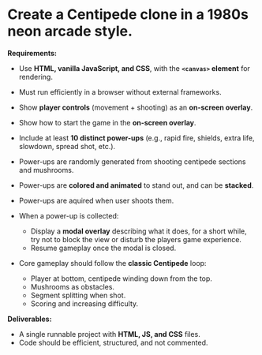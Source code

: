 # Create a **Centipede clone** in a **1980s neon arcade style**.

**Requirements:**

* Use **HTML, vanilla JavaScript, and CSS**, with the **`<canvas>` element** for rendering.
* Must run efficiently in a browser without external frameworks.
* Show **player controls** (movement + shooting) as an **on-screen overlay**.
* Show how to start the game in the **on-screen overlay**.
* Include at least **10 distinct power-ups** (e.g., rapid fire, shields, extra life, slowdown, spread shot, etc.).
* Power-ups are randomly generated from shooting centipede sections and mushrooms.
* Power-ups are **colored and animated** to stand out, and can be **stacked**.
* Power-ups are aquired when user shoots them.
* When a power-up is collected:

  * Display a **modal overlay** describing what it does, for a short while, try not to block the view or disturb the players game experience.
  * Resume gameplay once the modal is closed.
* Core gameplay should follow the **classic Centipede** loop:

  * Player at bottom, centipede winding down from the top.
  * Mushrooms as obstacles.
  * Segment splitting when shot.
  * Scoring and increasing difficulty.

**Deliverables:**

* A single runnable project with **HTML, JS, and CSS** files.
* Code should be efficient, structured, and not commented.
